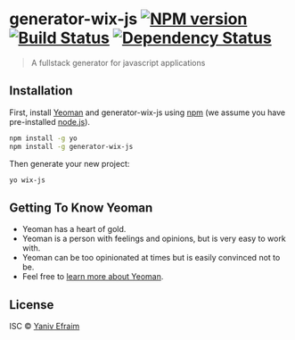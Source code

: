 # generator-wix-js [![NPM version][npm-image]][npm-url] [![Build Status][travis-image]][travis-url] [![Dependency Status][daviddm-image]][daviddm-url]
> A fullstack generator for javascript applications

## Installation

First, install [Yeoman](http://yeoman.io) and generator-wix-js using [npm](https://www.npmjs.com/) (we assume you have pre-installed [node.js](https://nodejs.org/)).

```bash
npm install -g yo
npm install -g generator-wix-js
```

Then generate your new project:

```bash
yo wix-js
```

## Getting To Know Yeoman

 * Yeoman has a heart of gold.
 * Yeoman is a person with feelings and opinions, but is very easy to work with.
 * Yeoman can be too opinionated at times but is easily convinced not to be.
 * Feel free to [learn more about Yeoman](http://yeoman.io/).

## License

ISC © [Yaniv Efraim]()


[npm-image]: https://badge.fury.io/js/generator-wix-js.svg
[npm-url]: https://npmjs.org/package/generator-wix-js
[travis-image]: https://travis-ci.org/wix/generator-wix-js.svg?branch=master
[travis-url]: https://travis-ci.org/wix/generator-wix-js
[daviddm-image]: https://david-dm.org/wix/generator-wix-js.svg?theme=shields.io
[daviddm-url]: https://david-dm.org/wix/generator-wix-js
